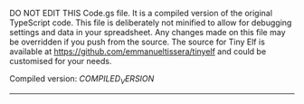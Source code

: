DO NOT EDIT THIS Code.gs file. It is a compiled version of the original TypeScript code. This file
is deliberately not minified to allow for debugging settings and data in your spreadsheet. Any
changes made on this file may be overridden if you push from the source. The source for Tiny Elf is
available at https://github.com/emmanueltissera/tinyelf and could be customised for your needs.

Compiled version: $COMPILED_VERSION$

---
